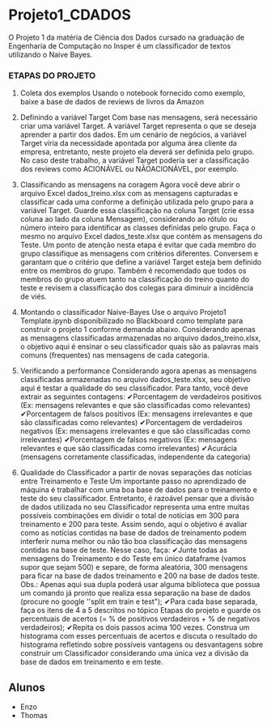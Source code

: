 # Projeto1_CDADOS
O Projeto 1 da matéria de Ciência dos Dados cursado na graduação de Engenharia de Computação no Insper é um classificador de textos utilizando o Naive Bayes.

### ETAPAS DO PROJETO

1. Coleta dos exemplos
Usando o notebook fornecido como exemplo, baixe a base de dados de reviews de livros da
Amazon

2. Definindo a variável Target
Com base nas mensagens, será necessário criar uma variável Target. A variável Target
representa o que se deseja aprender a partir dos dados. Em um cenário de negócios, a
variável Target viria da necessidade apontada por alguma área cliente da empresa,
entretanto, neste projeto ela deverá ser definida pelo grupo. No caso deste trabalho, a
variável Target poderia ser a classificação dos reviews como ACIONÁVEL ou NÃOACIONÁVEL, por exemplo.

3. Classificando as mensagens na coragem
Agora você deve abrir o arquivo Excel dados_treino.xlsx com as mensagens
capturadas e classificar cada uma conforme a definição utilizada pelo grupo para a variável
Target. Guarde essa classificação na coluna Target (crie essa coluna ao lado da coluna
Mensagem), considerando ao rótulo ou número inteiro para identificar as classes definidas
pelo grupo.
Faça o mesmo no arquivo Excel dados_teste.xlsx que contém as mensagens do Teste.
Um ponto de atenção nesta etapa é evitar que cada membro do grupo classifique as
mensagens com critérios diferentes. Conversem e garantam que o critério que define a
variável Target esteja bem definido entre os membros do grupo. Também é recomendado
que todos os membros do grupo atuem tanto na classificação do treino quanto do teste e
revisem a classificação dos colegas para diminuir a incidência de viés.

4. Montando o classificador Naive-Bayes
Use o arquivo Projeto1 Template.ipynb disponibilizado no Blackboard como template para
construir o projeto 1 conforme demanda abaixo.
Considerando apenas as mensagens classificadas armazenadas no arquivo
dados_treino.xlsx, o objetivo aqui é ensinar o seu classificador quais são as palavras mais
comuns (frequentes) nas mensagens de cada categoria.

5. Verificando a performance
Considerando agora apenas as mensagens classificadas armazenadas no arquivo
dados_teste.xlsx, seu objetivo aqui é testar a qualidade do seu classificador.
Para tanto, você deve extrair as seguintes contagens:
✔Porcentagem de verdadeiros positivos (Ex: mensagens relevantes e que são
classificadas como relevantes)
✔Porcentagem de falsos positivos (Ex: mensagens irrelevantes e que são classificadas
como relevantes)
✔Porcentagem de verdadeiros negativos (Ex: mensagens irrelevantes e que são
classificadas como irrelevantes)
✔Porcentagem de falsos negativos (Ex: mensagens relevantes e que são classificadas
como irrelevantes)
✔Acurácia (mensagens corretamente classificadas, independente da categoria)

6. Qualidade do Classificador a partir de novas separações das notícias entre
Treinamento e Teste
Um importante passo no aprendizado de máquina é trabalhar com uma boa base de dados
para o treinamento e teste do seu classificador. Entretanto, é razoável pensar que a divisão
de dados utilizada no seu Classificador representa uma entre muitas possíveis combinações
em dividir o total de notícias em 300 para treinamento e 200 para teste.
Assim sendo, aqui o objetivo é avaliar como as notícias contidas na base de dados de
treinamento podem interferir numa melhor ou não tão boa classificação das mensagens
contidas na base de teste.
Nesse caso, faça:
✔Junte todas as mensagens do Treinamento e do Teste em único dataframe (vamos
supor que sejam 500) e separe, de forma aleatória, 300 mensagens para ficar na base
de dados treinamento e 200 na base de dados teste. Obs.: Apenas aqui sua dupla
poderá usar alguma biblioteca que possua um comando já pronto que realiza essa
separação na base de dados (procure no google ''split em train e test");
✔Para cada base separada, faça os itens de 4 a 5 descritos no tópico Etapas do
projeto e guarde os percentuais de acertos (= % de positivos verdadeiros + % de
negativos verdadeiros);
✔Repita os dois passos acima 100 vezes.
Construa um histograma com esses percentuais de acertos e discuta o resultado do
histograma refletindo sobre possíveis vantagens ou desvantagens sobre construir um
Classificador considerando uma única vez a divisão da base de dados em treinamento e em
teste. 



## Alunos
- Enzo
- Thomas
